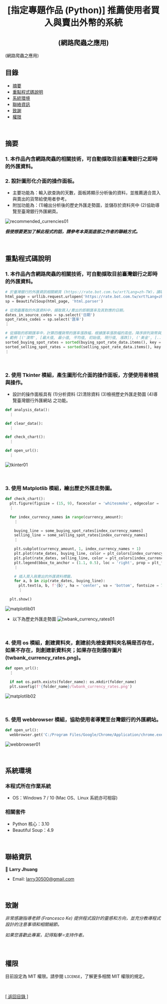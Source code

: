 <h1 align="center">
  <br>
  [指定專題作品 (Python)] 推薦使用者買入與賣出外幣的系統<br>
  <h2 align="center">(網路爬蟲之應用)</h2>(網路爬蟲之應用)
</h1>


## 目錄
* [摘要](#摘要)
* [重點程式碼說明](#重點說明)
* [系統環境](#系統環境)
* [聯絡資訊](#聯絡資訊)
* [致謝](#致謝)
* [權限](#權限)

&nbsp;

## 摘要
### 1. 本作品內含網路爬蟲的相關技術，可自動擷取目前臺灣銀行之即時的外匯資料。
### 2. 設計圖形化介面的操作面板。
* 主要功能為：輸入欲查詢的天數，面板將顯示分析後的資料，並推薦適合買入與賣出的貨幣給使用者參考。
* 附加功能為：(1)繪出分析後的歷史外匯走勢圖，並儲存於資料夾中 (2)協助導覽至臺灣銀行外匯網頁。

![recommended_currencies01](images/recommended_currencies01.gif)

<strong><em>假使想要更加了解此程式的話，請參考本頁面底部之作者的聯絡方式。</em></strong>

&nbsp;

## 重點程式碼說明
### 1. 本作品內含網路爬蟲的相關技術，可自動擷取目前臺灣銀行之即時的外匯資料。
```python
# 於臺灣銀行的外匯資訊相關網頁 (https://rate.bot.com.tw/xrt?Lang=zh-TW)，讀取其網頁資料，並找到需要擷取的特定部分。
html_page = urllib.request.urlopen('https://rate.bot.com.tw/xrt?Lang=zh-TW')
sp = BeautifulSoup(html_page, 'html.parser')

# 從爬蟲獲取的外匯資料中，擷取買入/賣出的即期匯率及其對應的日期。
dates_in_source_codes = sp.select('日期')
spot_rates_codes = sp.select('匯率')
⋮

# 從擷取的即期匯率中，計算四種貨幣的匯率漲跌幅，根據匯率漲跌幅的高低，降序排列貨幣與資料的序位。
# 範例 [('澳幣', [最大值, 最小值, 平均值, 初始值, 現行值, 漲跌]), ('美金', [...]), ('人民幣', [...]), ('日圓', [...])]。
sorted_buying_spot_rates = sorted(buying_spot_rate_data.items(), key = lambda x: x[1][5], reverse = True)
sorted_selling_spot_rates = sorted(selling_spot_rate_data.items(), key = lambda x: x[1][5], reverse = True)
⋮  
```

&nbsp;

### 2. 使用 Tkinter 模組，產生圖形化介面的操作面板，方便使用者檢視與操作。
* 設計的操作面板具有 (1)分析資料 (2)清除資料 (3)檢視歷史外匯走勢圖 (4)導覽臺灣銀行外匯網站 之功能。
```python
def analysis_data():
  ⋮

def clear_data():
  ⋮

def check_chart():
  ⋮

def open_url():
  ⋮
```
  
![tkinter01](images/tkinter01.gif)

&nbsp;

### 3. 使用 Matplotlib 模組，繪出歷史外匯走勢圖。
```python
def check_chart():
  plt.figure(figsize = (15, 9), facecolor = 'whitesmoke', edgecolor = 'black', linewidth = 1)
  ⋮

  for index_currency_names in range(currency_amount):
    ⋮

    buying_line = some_buying_spot_rates[index_currency_names]
    selling_line = some_selling_spot_rates[index_currency_names]
    ⋮

    plt.subplot(currency_amount, 1, index_currency_names + 1)
    plt.plot(rate_dates, buying_line, color = plt_colors[index_currency_names], ls = '--', marker = 'x', lw = '2', ms = '7', label = plt_actions[0])
    plt.plot(rate_dates, selling_line, color = plt_colors[index_currency_names], ls = '--', marker = 'o', lw = '2', ms = '7', label = plt_actions[1])
    plt.legend(bbox_to_anchor = (1.1, 0.5), loc = 'right', prop = plt_font)
    ⋮  

    # 插入買入與賣出的外匯資料標籤。
    for a, b in zip(rate_dates, buying_line):
      plt.text(a, b, f'{b}', ha = 'center', va = 'bottom', fontsize = 7)
      ⋮

  plt.show() 
```

![matplotlib01](images/matplotlib01.gif)
  
* 以下為歷史外匯走勢圖
![twbank_currency_rates01](images/twbank_currency_rates01.png)

&nbsp;

### 4. 使用 os 模組，創建資料夾，創建前先檢查資料夾名稱是否存在，如果不存在，則創建新資料夾；如果存在則儲存圖片 (twbank_currency_rates.png)。
```python
def open_url():
  ⋮

  if not os.path.exists(folder_name): os.mkdir(folder_name)
  plt.savefig(f'{folder_name}/twbank_currency_rates.png')
```

![matplotlib02](images/matplotlib02.gif)

&nbsp;

### 5. 使用 webbrowser 模組，協助使用者導覽至台灣銀行的外匯網站。
```python
def open_url():
  webbrowser.get('C:/Program Files/Google/Chrome/Application/chrome.exe % --incognito').open_new_tab('網址')
```

![webbrowser01](images/webbrowser01.gif)
  
&nbsp;

## 系統環境
### 本程式所在作業系統
* OS：Windows 7 / 10 (Mac OS、Linux 系統亦可相容)

### 相關套件
* Python 核心：3.10
* Beautiful Soup：4.9

&nbsp;

## 聯絡資訊
👤 **Larry Jhuang**
  * Email: larry30500@gmail.com
  
&nbsp;
 
## 致謝
*非常感謝指導老師 (Francesco Ke) 提供程式設計的靈感和方向，並充分教導程式設計的注意事項和相關細節。*

*如果您喜歡此專案，記得點擊⭐️支持作者。*

&nbsp;

## 權限
目前設定為 MIT 權限。請參閱 `LICENSE`，了解更多相關 MIT 權限的規定。

&nbsp;

[[ 返回目錄 ]](#目錄)

